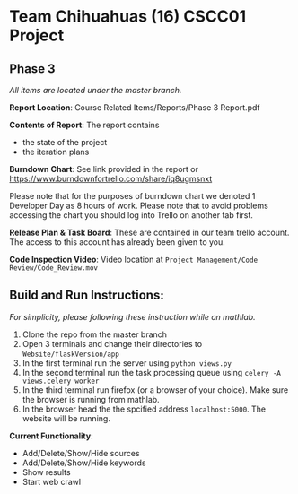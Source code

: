 Team Chihuahuas (16) CSCC01 Project
===================================

Phase 3
-------
_All items are located under the master branch._

**Report Location**: Course Related Items/Reports/Phase 3 Report.pdf

**Contents of Report**: The report contains 

- the state of the project
- the iteration plans

**Burndown Chart**: See link provided in the report or https://www.burndownfortrello.com/share/iq8ugmsnxt

Please note that for the purposes of burndown chart we denoted 1 Developer Day as 8 hours of work.
Please note that to avoid problems accessing the chart you should log into Trello on another tab first.

**Release Plan & Task Board**: These are contained in our team trello account. The access to this account has already been given to you.

**Code Inspection Video**: Video location at `Project Management/Code Review/Code_Review.mov`

Build and Run Instructions:
---------------------------
_For simplicity, please following these instruction while on mathlab._

1. Clone the repo from the master branch
2. Open 3 terminals and change their directories to `Website/flaskVersion/app`
3. In the first terminal run the server using `python views.py`
4. In the second terminal run the task processing queue using `celery -A views.celery worker`
5. In the third terminal run firefox (or a browser of your choice). Make sure the browser is running from mathlab.
6. In the browser head the the spcified address `localhost:5000`. The website will be running.

**Current Functionality**:
  
- Add/Delete/Show/Hide sources
- Add/Delete/Show/Hide keywords
- Show results
- Start web crawl
